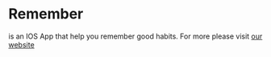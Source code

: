 # Remember

is an IOS App that help you remember good habits. For more please visit [our website](https://altamimiyasser.github.io/RoutineReminder)
